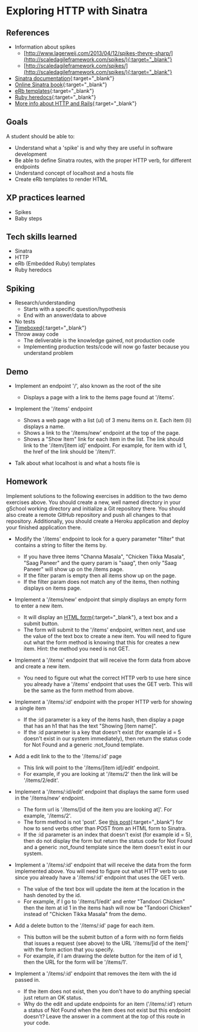 # Exploring HTTP with Sinatra

## References
* Information about spikes
    * [http://www.lagerweij.com/2013/04/12/spikes-theyre-sharp/](http://scaledagileframework.com/spikes/){:target="_blank"}
    * [http://scaledagileframework.com/spikes/](http://scaledagileframework.com/spikes/){:target="_blank"}
* [Sinatra documentation](http://www.sinatrarb.com/documentation.html){:target="_blank"}
* [Online Sinatra book](http://sinatra-book.gittr.com/){:target="_blank"}
* [eRb templates](http://www.stuartellis.eu/articles/erb/){:target="_blank"}
* [Ruby heredocs](http://blog.jayfields.com/2006/12/ruby-multiline-strings-here-doc-or.html){:target="_blank"}
* [More info about HTTP and Rails](http://robots.thoughtbot.com/back-to-basics-http-requests){:target="_blank"}

## Goals

A student should be able to:

* Understand what a 'spike' is and why they are useful in software development
* Be able to define Sinatra routes, with the proper HTTP verb, for different endpoints
* Understand concept of localhost and a hosts file
* Create eRb templates to render HTML

## XP practices learned

* Spikes
* Baby steps

## Tech skills learned

* Sinatra
* HTTP
* eRb (Embedded Ruby) templates
* Ruby heredocs

## Spiking

* Research/understanding
    * Starts with a specific question/hypothesis
    * End with an answer/data to above
* No tests
* [Timeboxed](http://en.wikipedia.org/wiki/Timeboxing){:target="_blank"}
* Throw away code
    * The deliverable is the knowledge gained, not production code
    * Implementing production tests/code will now go faster because you understand problem

## Demo

* Implement an endpoint '/', also known as the root of the site
    * Displays a page with a link to the items page found at '/items'.

* Implement the '/items' endpoint
    * Shows a web page with a list (ul) of 3 menu items on it. Each item (li) displays a name.
    * Shows a link to the '/items/new' endpoint at the top of the page.
    * Shows a "Show Item" link for each item in the list. The link should link to the
    '/item/[item id]' endpoint. For example, for item with id 1, the href of the link should be
    '/item/1'.

* Talk about what localhost is and what a hosts file is

## Homework

Implement solutions to the following exercises in addition to the two demo exercises above.
You should create a new, well named directory in your gSchool working directory and initialize a
Git repository there. You should also create a remote GitHub repository and push all changes to that repository.
Additionally, you should create a Heroku application and deploy your finished application there.

* Modify the '/items' endpoint to look for a query parameter "filter" that contains a string to filter
the items by.
    * If you have three items "Channa Masala", "Chicken Tikka Masala", "Saag Paneer" and
    the query param is "saag", then only "Saag Paneer" will show up on the /items page.
    * If the filter param is empty then all items show up on the page.
    * If the filter param does not match any of the items, then nothing displays on items page.

* Implement a '/items/new' endpoint that simply displays an empty form to enter a new item.
    * It will display an [HTML form](https://developer.mozilla.org/en-US/docs/Web/Guide/HTML/Forms){:target="_blank"},
    a text box and a submit button.
    * The form will submit to the '/items' endpoint, written next, and use the value of the text box to create a new
    item. You will need to figure out what the form method is knowing that this for creates a new item. Hint: the method you need is not GET.

* Implement a '/items' endpoint that will receive the form data from above and create a new item.
    * You need to figure out what the correct HTTP verb to use here since you already have a '/items' endpoint
    that uses the GET verb. This will be the same as the form method from above.

* Implement a '/items/:id' endpoint with the proper HTTP verb for showing a single item
    * If the :id parameter is a key of the items hash, then display a page that has an h1 that has the
    text "Showing [item name]".
    * If the :id parameter is a key that doesn't exist (for example id = 5 doesn't exist in our system immediately), then
    return the status code for Not Found and a generic :not_found template.

* Add a edit link to the to the '/items/:id' page
    * This link will point to the '/items/[item id]/edit' endpoint.
    * For example, if you are looking at '/items/2' then the link will be '/items/2/edit'.

* Implement a '/items/:id/edit' endpoint that displays the same form used in the '/items/new' endpoint.
    * The form url is '/items/[id of the item you are looking at]'. For example, '/items/2'.
    * The form method is not 'post'. See [this post](http://mikeebert.tumblr.com/post/26877173686/quick-tip-using-put-and-delete-in-sinatra){:target="_blank"}
    for how to send verbs other than POST from an HTML form to Sinatra.
    * If the :id parameter is an index that doesn't exist (for example id = 5), then do not display the form but
    return the status code for Not Found and a generic :not_found template since the item doesn't exist in our system.

* Implement a '/items/:id' endpoint that will receive the data from the form implemented above. You will need to figure out
what HTTP verb to use since you already have a '/items/:id' endpoint that uses the GET verb.
    * The value of the text box will update the item at the location in the hash denoted by
    the id.
    * For example, if I go to '/items/1/edit' and enter "Tandoori Chicken" then the item at id 1 in the items
    hash will now be "Tandoori Chicken" instead of "Chicken Tikka Masala" from the demo.

* Add a delete button to the '/items/:id' page for each item.
    * This button will be the submit button of a form with no form fields that issues a request (see above) to the
    URL '/items/[id of the item]' with the form action that you specify.
    * For example, if I am drawing the delete button for the item of id 1, then the URL for the form will be '/items/1'.

* Implement a '/items/:id' endpoint that removes the item with the id passed in.
    * If the item does not exist, then you don't have to do anything special just return an OK status.
    * Why do the edit and update endpoints for an item ('/items/:id') return a status of Not Found when the item does not exist but this
    endpoint doesn't? Leave the answer in a comment at the top of this route in your code.